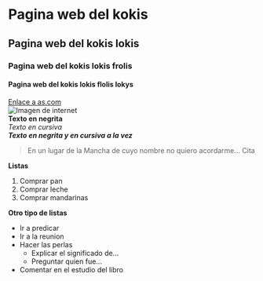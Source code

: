# Pagina web del kokis
## Pagina web del kokis lokis
### Pagina web del kokis lokis frolis
#### Pagina web del kokis lokis flolis lokys

[Enlace a as.com](https://www.as.com)  
![Imagen de internet](https://www.eluniversal.com.mx/sites/default/files/styles/f03-651x400/public/2017/11/09/2.jpeg?itok=5PCedcF3)  
**Texto en negrita**  
*Texto en cursiva*  
***Texto en negrita y en cursiva a la vez***  

> En un lugar de la Mancha de cuyo nombre no quiero acordarme... Cita  

**Listas**  
1. Comprar pan  
2. Comprar leche  
3. Comprar mandarinas  

**Otro tipo de listas**  

- Ir a predicar  
- Ir a la reunion  
- Hacer las perlas  
    - Explicar el significado de...  
    - Preguntar quien fue...  
- Comentar en el estudio del libro  
